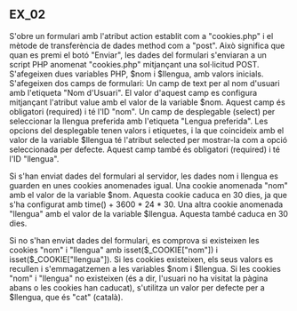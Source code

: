 ## EX_02
S'obre un formulari amb l'atribut action establit com a "cookies.php" i el mètode de transferència de dades method com a "post". 
Això significa que quan es premi el botó "Enviar", les dades del formulari s'enviaran a un script PHP anomenat "cookies.php" mitjançant una sol·licitud POST.
S'afegeixen dues variables PHP, $nom i $llengua, amb valors inicials.
S'afegeixen dos camps de formulari:
Un camp de text per al nom d'usuari amb l'etiqueta "Nom d'Usuari". El valor d'aquest camp es configura mitjançant l'atribut value 
amb el valor de la variable $nom. Aquest camp és obligatori (required) i té l'ID "nom".
Un camp de desplegable (select) per seleccionar la llengua preferida amb l'etiqueta "Lengua preferida". Les opcions del desplegable tenen valors i etiquetes, i la que coincideix amb el valor de la variable $llengua té l'atribut selected per mostrar-la com a opció seleccionada per defecte. 
Aquest camp també és obligatori (required) i té l'ID "llengua".

Si s'han enviat dades del formulari al servidor, les dades nom i llengua es guarden en unes cookies anomenades igual.
Una cookie anomenada "nom" amb el valor de la variable $nom. Aquesta cookie caduca en 30 dies, ja que s'ha configurat 
amb time() + 3600 * 24 * 30.
Una altra cookie anomenada "llengua" amb el valor de la variable $llengua. Aquesta també caduca en 30 dies.

Si no s'han enviat dades del formulari, es comprova si existeixen les cookies "nom" i "llengua" amb isset($_COOKIE["nom"]) i 
isset($_COOKIE["llengua"]). Si les cookies existeixen, els seus valors es recullen i s'emmagatzemen a les variables $nom i $llengua.
Si les cookies "nom" i "llengua" no existeixen (és a dir, l'usuari no ha visitat la pàgina abans o les cookies han caducat), 
s'utilitza un valor per defecte per a $llengua, que és "cat" (català).
